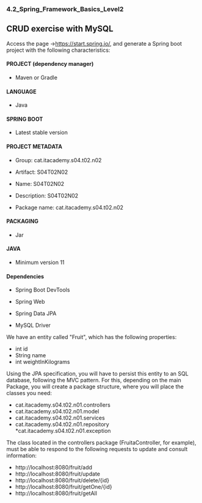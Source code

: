 ### 4.2_Spring_Framework_Basics_Level2
## CRUD exercise with MySQL

Access the page ->https://start.spring.io/, and generate a Spring boot project with the following characteristics:

#### PROJECT (dependency manager)

* Maven or Gradle

#### LANGUAGE

* Java

#### SPRING BOOT

* Latest stable version

#### PROJECT METADATA

* Group: cat.itacademy.s04.t02.n02

* Artifact: S04T02N02

* Name: S04T02N02

* Description: S04T02N02

* Package name: cat.itacademy.s04.t02.n02

#### PACKAGING

* Jar

#### JAVA

* Minimum version 11

#### Dependencies

* Spring Boot DevTools

* Spring Web

* Spring Data JPA

* MySQL Driver

We have an entity called "Fruit", which has the following properties:

* int id
* String name
* int weightInKilograms

Using the JPA specification, you will have to persist this entity to an SQL database, following the MVC pattern. For this, depending on the main Package, you will create a package structure, where you will place the classes you need:

 * cat.itacademy.s04.t02.n01.controllers
 * cat.itacademy.s04.t02.n01.model
 * cat.itacademy.s04.t02.n01.services
 * cat.itacademy.s04.t02.n01.repository
 *cat.itacademy.s04.t02.n01.exception

The class located in the controllers package (FruitaController, for example), must be able to respond to the following requests to update and consult information:

* http://localhost:8080/fruit/add
* http://localhost:8080/fruit/update
* http://localhost:8080/fruit/delete/{id}
* http://localhost:8080/fruit/getOne/{id}
* http://localhost:8080/fruit/getAll
